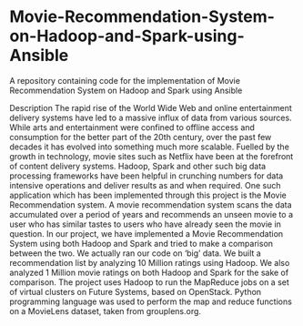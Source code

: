 # Movie-Recommendation-System-on-Hadoop-and-Spark-using-Ansible
A repository containing code for the implementation of Movie Recommendation System on Hadoop and Spark using Ansible

Description
The rapid rise of the World Wide Web and online entertainment delivery systems have led to a massive influx of data from various sources. While arts and entertainment were confined to offline access and consumption for the better part of the 20th century, over the past few decades it has evolved into something much more scalable. Fuelled by the growth in technology, movie sites such as Netflix have been at the forefront of content delivery systems.
Hadoop, Spark and other such big data processing frameworks have been helpful in crunching numbers for data intensive operations and deliver results as and when required. One such application which has been implemented through this project is the Movie Recommendation system. 
A movie recommendation system scans the data accumulated over a period of years and recommends an unseen movie to a user who has similar tastes to users who have already seen the movie in question.
In our project, we have implemented a Movie Recommendation System using both Hadoop and Spark and tried to make a comparison between the two. We actually ran our code on ‘big’ data. We built a recommendation list by analyzing 10 Million ratings using Hadoop. We also analyzed 1 Million movie ratings on both Hadoop and Spark for the sake of comparison. The project uses Hadoop to run the MapReduce jobs on a set of virtual clusters on Future Systems, based on OpenStack. Python programming language was used to perform the map and reduce functions on a MovieLens dataset, taken from grouplens.org.
